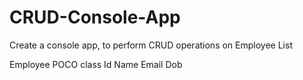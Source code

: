 # CRUD-Console-App
Create a console app, to perform CRUD operations on Employee List

Employee POCO class
Id
Name
Email
Dob
